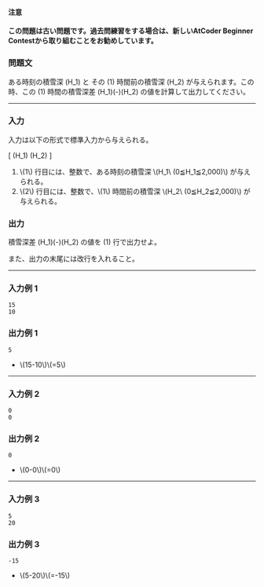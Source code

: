 <div>

<div>

#### **注意**

<p>
<b>
この問題は古い問題です。過去問練習をする場合は、新しいAtCoder Beginner Contestから取り組むことをお勧めしています。</b>
</p>

### **問題文**

<section>

ある時刻の積雪深 \(H_1\) と その \(1\) 時間前の積雪深 \(H_2\) が与えられます。この時、この \(1\) 時間の積雪深差 \(H_1\)\(-\)\(H_2\) の値を計算して出力してください。

</section>
</div>

---

<div>
<div>

### **入力**

<section>

入力は以下の形式で標準入力から与えられる。

\[
\(H_1\)
\(H_2\)
\]

<ol>
<li>
\(1\) 行目には、整数で、ある時刻の積雪深 \(H_1\ (0≦H_1≦2,000)\) が与えられる。</li>
<li>
\(2\) 行目には、整数で、\(1\) 時間前の積雪深 \(H_2\ (0≦H_2≦2,000)\) が与えられる。</li>
</ol>
</section>
</div>
<div>

### **出力**

<section>

積雪深差 \(H_1\)\(-\)\(H_2\) の値を \(1\) 行で出力せよ。

また、出力の末尾には改行を入れること。
</section>
</div>
</div>

---

<div>

### **入力例 1**

<section>

```
15
10
```

</section>
</div>
<div>

### **出力例 1**

<section>

```
5
```

<ul>
<li>
\(15-10\)\(=5\)</li>
</ul>
</section>
</div>

---

<div>

### **入力例 2**

<section>

```
0
0
```

</section>
</div>
<div>

### **出力例 2**

<section>

```
0
```

<ul>
<li>
\(0-0\)\(=0\)</li>
</ul>
</section>
</div>

---

<div>

### **入力例 3**

<section>

```
5
20
```

</section>
</div>
<div>

### **出力例 3**

<section>

```
-15
```

<ul>
<li>
\(5-20\)\(=-15\)</li>
</ul>
</section>
</div>

</div>

